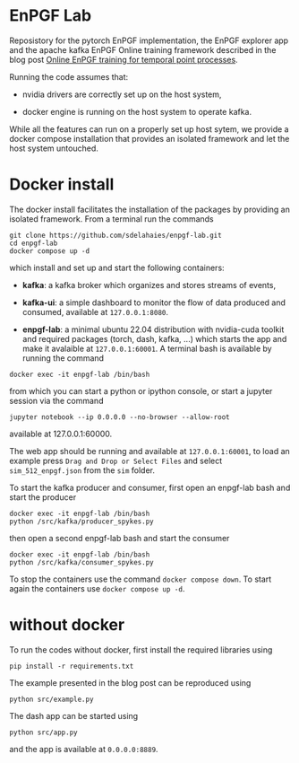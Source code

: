 # EnPGF Lab 
Reposistory for the pytorch EnPGF implementation, the EnPGF explorer app and the apache kafka EnPGF Online training framework described in the blog post [Online EnPGF training for temporal point processes](https://sdelahaies.github.io/enpgf-lab.html).

Running the code assumes that:

* nvidia drivers are correctly set up on the host system,

* docker engine is running on the host system to operate kafka.

While all the features can run on a properly set up host sytem, we provide a docker compose installation that provides an isolated framework and let the host system untouched. 


# Docker install

The docker install facilitates the installation of the packages by providing an isolated framework. From a terminal run the commands

```
git clone https://github.com/sdelahaies/enpgf-lab.git
cd enpgf-lab
docker compose up -d
```

which install and set up and start the following containers:

* **kafka**: a kafka broker which organizes and stores streams of events,

* **kafka-ui**: a simple dashboard to monitor the flow of data produced and consumed, available at `127.0.0.1:8080`.

* **enpgf-lab**: a minimal ubuntu 22.04 distribution with nvidia-cuda toolkit and required packages (torch, dash, kafka, ...) which starts the app and make it avalaible at `127.0.0.1:60001`. A terminal bash is available by running the command
```
docker exec -it enpgf-lab /bin/bash
```

from which you can start a python or ipython console, or start a jupyter session via the command
```
jupyter notebook --ip 0.0.0.0 --no-browser --allow-root
```
available at 127.0.0.1:60000. 

The web app should be running and available at `127.0.0.1:60001`, to load an example press `Drag and Drop or Select Files` and select `sim_512_enpgf.json` from the `sim` folder.

To start the kafka producer and consumer, first open an enpgf-lab bash and start the producer
```
docker exec -it enpgf-lab /bin/bash
python /src/kafka/producer_spykes.py
```
then open a second enpgf-lab bash and start the consumer
```
docker exec -it enpgf-lab /bin/bash
python /src/kafka/consumer_spykes.py
```
To stop the containers use the command `docker compose down`. To start again the containers use `docker compose up -d`.

# without docker
To run the codes without docker, first install the required libraries using 
```
pip install -r requirements.txt
```
The example presented in the blog post can be reproduced using 
```
python src/example.py
```
The dash app can be started using 
```
python src/app.py
```
and the app is available at `0.0.0.0:8889`.